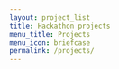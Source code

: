 ```yaml
---
layout: project_list
title: Hackathon projects
menu_title: Projects
menu_icon: briefcase
permalink: /projects/
---
```


